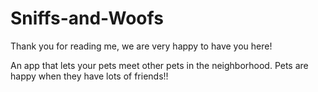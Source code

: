 # Sniffs-and-Woofs
Thank you for reading me, we are very happy to have you here!

An app that lets your pets meet other pets in the neighborhood. Pets are happy when they have lots of friends!!

